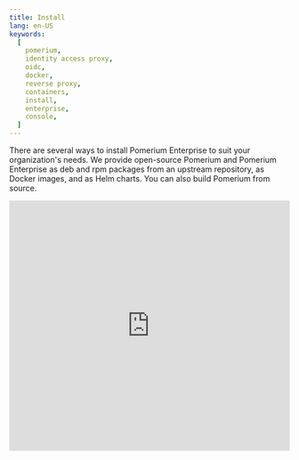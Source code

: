 ```yaml
---
title: Install
lang: en-US
keywords:
  [
    pomerium,
    identity access proxy,
    oidc,
    docker,
    reverse proxy,
    containers,
    install,
    enterprise,
    console,
  ]
---
```


There are several ways to install Pomerium Enterprise to suit your organization's needs. We provide open-source Pomerium and Pomerium Enterprise as deb and rpm packages from an upstream repository, as Docker images, and as Helm charts. You can also build Pomerium from source.

<iframe width="100%" height="450" src="https://www.youtube.com/embed/NrRwisO9sDg?rel=0" title="YouTube video player" frameborder="0" allow="accelerometer; autoplay; clipboard-write; encrypted-media; gyroscope; picture-in-picture" allowFullScreen />

Our docs are updated frequently, so check back if you don't see your preferred installation method here.

- [Quickstart](/docs/enterprise/quickstart)
- [Docker](/docs/enterprise/install/docker)
- [OS Packages](/docs/enterprise/install/os-packages)
- [Kubernetes with Kustomize](/docs/kubernetes/enterprise/kustomize)
